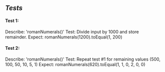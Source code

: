 ## *Tests*
#### Test 1:
Describe: 'romanNumerals()'
Test: Divide input by 1000 and store remainder.
Expect: romanNumerals(1200).toEqual(1, 200)
#### Test 2:
Describe: 'romanNumerals()'
Test: Repeat test #1 for remaining values (500, 100, 50, 10, 5, 1)
Expect: romanNumerals(620).toEqual(1, 1, 0, 2, 0, 0)